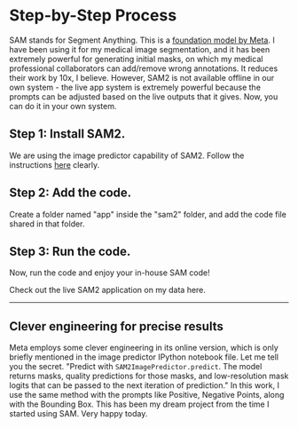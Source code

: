 # Step-by-Step Process
SAM stands for Segment Anything. This is a [foundation model by Meta](https://segment-anything.com/). I have been using it for my medical image segmentation, and it has been extremely powerful for generating initial masks, on which my medical professional collaborators can add/remove wrong annotations. It reduces their work by 10x, I believe. However, SAM2 is not available offline in our own system - the live app system is extremely powerful because the prompts can be adjusted based on the live outputs that it gives. Now, you can do it in your own system. 

## Step 1: Install SAM2.
We are using the image predictor capability of SAM2. Follow the instructions [here](https://github.com/facebookresearch/sam2) clearly.

## Step 2: Add the code.
Create a folder named "app" inside the "sam2" folder, and add the code file shared in that folder.

## Step 3: Run the code.
Now, run the code and enjoy your in-house SAM code!

Check out the live SAM2 application on my data here.

--- 

## Clever engineering for precise results
Meta employs some clever engineering in its online version, which is only briefly mentioned in the image predictor IPython notebook file. Let me tell you the secret. "Predict with `SAM2ImagePredictor.predict`. The model returns masks, quality predictions for those masks, and low-resolution mask logits that can be passed to the next iteration of prediction." In this work, I use the same method with the prompts like Positive, Negative Points, along with the Bounding Box. This has been my dream project from the time I started using SAM. Very happy today.
